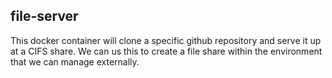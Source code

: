## file-server
This docker container will clone a specific github repository and serve it up at a CIFS share.  We can us this to create a file share within the environment that we can manage externally.

